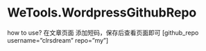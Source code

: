 # WeTools.WordpressGithubRepo
how to use?
在文章页面 添加短码，保存后查看页面即可
[github_repo username=”clrsdream” repo=”my”]